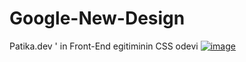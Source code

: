 # Google-New-Design
Patika.dev ' in Front-End egitiminin CSS odevi
[![image](https://r.resimlink.com/iyoYd3Xm.png)](https://resimlink.com/iyoYd3Xm)
